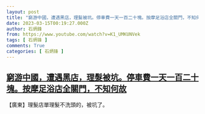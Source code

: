 ```yaml
---
layout: post
title: "窮游中國，遭遇黑店，理髮被坑。停車費一天一百二十塊。按摩足浴店全關門，不知何故"
date: 2023-03-15T00:19:27.000Z
author: 石炳鋒
from: https://www.youtube.com/watch?v=K1_UMKUNVek
tags: [ 石炳锋 ]
comments: True
categories: [ 石炳锋 ]
---
```

<!--1678839567000-->
[窮游中國，遭遇黑店，理髮被坑。停車費一天一百二十塊。按摩足浴店全關門，不知何故](https://www.youtube.com/watch?v=K1_UMKUNVek)
------

<div>
【廣東】理髮店單理髮不洗頭的，被坑了。
</div>
